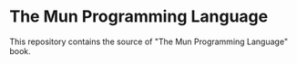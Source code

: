 # The Mun Programming Language

This repository contains the source of "The Mun Programming Language" book.